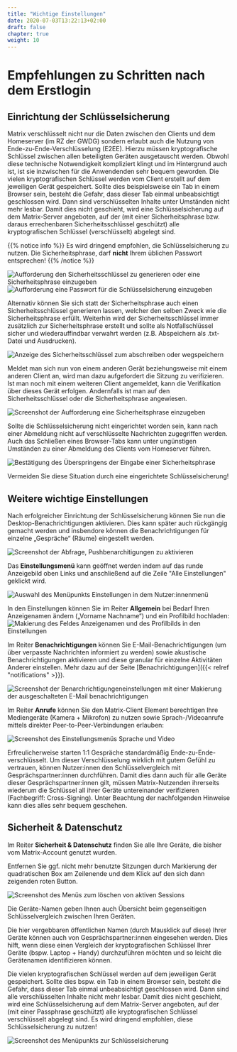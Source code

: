```yaml
---
title: "Wichtige Einstellungen"
date: 2020-07-03T13:22:13+02:00
draft: false
chapter: true
weight: 10
---
```

# Empfehlungen zu Schritten nach dem Erstlogin

## Einrichtung der Schlüsselsicherung

Matrix verschlüsselt nicht nur die Daten zwischen den Clients und dem Homeserver (im RZ der GWDG) sondern erlaubt auch die Nutzung von Ende-zu-Ende-Verschlüsselung (E2EE). Hierzu müssen kryptografische Schlüssel zwischen allen beteiligten Geräten ausgetauscht werden. Obwohl diese technische Notwendigkeit kompliziert klingt und im Hintergrund auch ist, ist sie inzwischen für die Anwendenden sehr bequem geworden. Die vielen kryptografischen Schlüssel werden vom Client erstellt auf dem jeweiligen Gerät gespeichert. Sollte dies beispielsweise ein Tab in einem Browser sein, besteht die Gefahr, dass dieser Tab einmal unbeabsichtigt geschlossen wird. Dann sind verschlüsselten Inhalte unter Umständen nicht mehr lesbar. Damit dies nicht geschieht, wird eine Schlüsselsicherung auf dem Matrix-Server angeboten, auf der (mit einer Sicherheitsphrase bzw. daraus errechenbaren Sicherheitsschlüssel geschützt) alle kryptografischen Schlüssel (verschlüsselt) abgelegt sind.

{{% notice info %}}
Es wird dringend empfohlen, die Schlüsselsicherung zu nutzen. Die Sicherheitsphrase, darf **nicht** Ihrem üblichen Passwort entsprechen!
{{% /notice %}}

![Aufforderung den Sicherheitsschlüssel zu generieren oder eine Sicherheitsphrase einzugeben](/images/11_Setup-Key_de.png)
![Aufforderung eine Passwort für die Schlüsselsicherung einzugeben](/images/12_Enter-Key_de.png)

Alternativ können Sie sich statt der Sicherheitsphrase auch einen Sicherheitsschlüssel generieren lassen, welcher den selben Zweck wie die Sicherheitsphrase erfüllt. Weiterhin wird der Sicherheitsschlüssel immer zusätzlich zur Sicherheitsphrase erstellt und sollte als Notfallschlüssel sicher und wiederauffindbar verwahrt werden (z.B. Abspeichern als .txt-Datei und Ausdrucken).

![Anzeige des Sicherheitsschlüssel zum abschreiben oder wegspeichern](/images/13_Present-Key_de.png)

Meldet man sich nun von einem anderen Gerät beziehungsweise mit einem anderen Client an, wird man dazu aufgefordert die Sitzung zu verifizieren. Ist man noch mit einem weiteren Client angemeldet, kann die Verifikation über dieses Gerät erfolgen. Andernfalls ist man auf den Sicherheitsschlüssel oder die Sicherheitsphrase angewiesen.

![Screenshot der Aufforderung eine Sicherheitsphrase einzugeben](/images/01_Restore-Session_de.png)

Sollte die Schlüsselsicherung nicht eingerichtet worden sein, kann nach einer Abmeldung nicht auf verschlüsselte Nachrichten zugegriffen werden. Auch das Schließen eines Browser-Tabs kann unter ungünstigen Umständen zu einer Abmeldung des Clients vom Homeserver führen.

![Bestätigung des Überspringens der Eingabe einer Sicherheitsphrase](/images/03_Cancel-Restore_de.png)

Vermeiden Sie diese Situation durch eine eingerichtete Schlüsselsicherung!

## Weitere wichtige Einstellungen

Nach erfolgreicher Einrichtung der Schlüsselsicherung können Sie nun die Desktop-Benachrichtigungen aktivieren.
Dies kann später auch rückgängig gemacht werden und insbendore können die Benachrichtigungen für einzelne „Gespräche“ (Räume) eingestellt werden.

![Screenshot der Abfrage, Pushbenarchitigungen zu aktivieren](/images/06_Enable-Notifications_de.png)

Das **Einstellungsmenü** kann geöffnet werden indem auf das runde Anzeigebild oben Links und anschließend auf die Zeile "Alle Einstellungen" geklickt wird.

![Auswahl des Menüpunkts Einstellungen in dem Nutzer:innenmenü](/images/06_Settings_de.png)

In den Einstellungen können Sie im Reiter **Allgemein** bei Bedarf Ihren Anzeigenamen ändern („Vorname Nachname“) und ein Profilbild hochladen:
![Makierung des Feldes Anzeigenamen und des Profilbilds in den Einstellungen](/images/06_Settings-Names_de.png)

<!--Auf der selben Seite kann auch das Design Thema von hell zu dunkel verändert werden.-->

Im Reiter **Benachrichtigungen** können Sie E-Mail-Benachrichtigungen (um über verpasste Nachrichten informiert zu werden) sowie akustische Benachrichtigungen aktivieren und diese granular für einzelne Aktivitäten Anderer einstellen. Mehr dazu auf der Seite [Benachrichtigungen]({{< relref "notifications" >}}).

![Screenshot der Benarchrichtigungeneinstellungen mit einer Makierung der ausgeschalteten E-Mail benachrichtigungen](/images/06_Settings-EMailNotify_de.png)

Im Reiter **Anrufe** können Sie den Matrix-Client Element berechtigen Ihre Mediengeräte (Kamera + Mikrofon) zu nutzen sowie Sprach-/Videoanrufe mittels direkter Peer-to-Peer-Verbindungen erlauben:

![Screenshot des Einstellungsmenüs Sprache und Video](/images/06_Settings-Media_de.png)

Erfreulicherweise starten 1:1 Gespräche standardmäßig Ende-zu-Ende-verschlüsselt. Um dieser Verschlüsselung wirklich mit gutem Gefühl zu vertrauen, können Nutzer:innen den Schlüsselvergleich mit Gesprächspartner:innen durchführen. Damit dies dann auch für alle Geräte dieser Gesprächspartner:innen gilt, müssen Matrix-Nutzenden ihrerseits wiederum die Schlüssel all ihrer Geräte untereinander verifizieren (Fachbegriff: Cross-Signing). Unter Beachtung der nachfolgenden Hinweise kann dies alles sehr bequem geschehen.

## Sicherheit & Datenschutz
Im Reiter **Sicherheit & Datenschutz** finden Sie alle Ihre Geräte, die bisher vom Matrix-Account genutzt wurden.

Entfernen Sie ggf. nicht mehr benutzte Sitzungen durch Markierung der quadratischen Box am Zeilenende und dem Klick auf den sich dann zeigenden roten Button.

![Screenshot des Menüs zum löschen von aktiven Sessions](/images/09_Delete-Sessions_de.png)

Die Geräte-Namen geben Ihnen auch Übersicht beim gegenseitigen Schlüsselvergleich zwischen Ihren Geräten.

Die hier vergebbaren öffentlichen Namen (durch Mausklick auf diese) Ihrer Geräte können auch von Gesprächspartner:innen eingesehen werden.  Dies hilft, wenn diese einen Vergleich der kryptografischen Schlüssel Ihrer Geräte (bspw. Laptop + Handy) durchzuführen möchten und so leicht die Gerätenamen identifizieren können.

Die vielen kryptografischen Schlüssel werden auf dem jeweiligen Gerät gespeichert. Sollte dies bspw. ein Tab in einem Browser sein, besteht die Gefahr, dass dieser Tab einmal unbeabsichtigt geschlossen wird. Dann sind alle verschlüsselten Inhalte nicht mehr lesbar. Damit dies nicht geschieht, wird eine Schlüsselsicherung auf dem Matrix-Server angeboten, auf der (mit einer Passphrase geschützt) alle kryptografischen Schlüssel verschlüsselt abgelegt sind. Es wird dringend empfohlen, diese Schlüsselsicherung zu nutzen!

![Screenshot des Menüpunkts zur Schlüsselsicherung](/images/10_Setup-Keystore_de.png)
